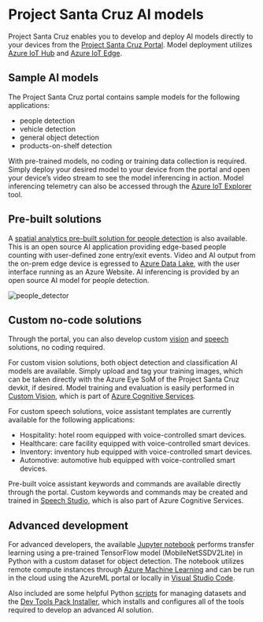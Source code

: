 # Project Santa Cruz AI models

Project Santa Cruz enables you to develop and deploy AI models directly to your devices from the [Project Santa Cruz Portal](https://go.microsoft.com/fwlink/?linkid=2135819). Model deployment utilizes [Azure IoT Hub](https://azure.microsoft.com/en-us/services/iot-hub/) and [Azure IoT Edge](https://azure.microsoft.com/en-us/services/iot-edge/#iotedge-overview).

## Sample AI models

The Project Santa Cruz portal contains sample models for the following applications:

- people detection
- vehicle detection
- general object detection
- products-on-shelf detection

With pre-trained models, no coding or training data collection is required. Simply deploy your desired model to your device from the portal and open your device’s video stream to see the model inferencing in action. Model inferencing telemetry can also be accessed through the [Azure IoT Explorer](https://github.com/Azure/azure-iot-explorer/releases) tool.

## Pre-built solutions

A [spatial analytics pre-built solution for people detection](https://github.com/george-moore/Santa-Cruz-AI-App) is also available. This is an open source AI application providing edge-based people counting with user-defined zone entry/exit events. Video and AI output from the on-prem edge device is egressed to [Azure Data Lake](https://azure.microsoft.com/en-us/solutions/data-lake/), with the user interface running as an Azure Website. AI inferencing is provided by an open source AI model for people detection.

![people_detector](https://github.com/george-moore/Santa-Cruz-AI-App/blob/master/docs/images/People-Detector-AI.gif)

## Custom no-code solutions

Through the portal, you can also develop custom [vision](https://github.com/microsoft/Project-Santa-Cruz-Preview/blob/main/user-guides/prototyping/create-nocode-vision.md) and [speech](https://github.com/microsoft/Project-Santa-Cruz-Preview/blob/main/user-guides/prototyping/nocode-speech.md) solutions, no coding required.

For custom vision solutions, both object detection and classification AI models are available. Simply upload and tag your training images, which can be taken directly with the Azure Eye SoM of the Project Santa Cruz devkit, if desired. Model training and evaluation is easily performed in [Custom Vision](https://www.customvision.ai/), which is part of [Azure Cognitive Services](https://azure.microsoft.com/en-us/services/cognitive-services/#overview).

For custom speech solutions, voice assistant templates are currently available for the following applications:

- Hospitality: hotel room equipped with voice-controlled smart devices.
- Healthcare: care facility equipped with voice-controlled smart devices.
- Inventory: inventory hub equipped with voice-controlled smart devices.
- Automotive: automotive hub equipped with voice-controlled smart devices.

Pre-built voice assistant keywords and commands are available directly through the portal. Custom keywords and commands may be created and trained in [Speech Studio](https://speech.microsoft.com/), which is also part of Azure Cognitive Services.

## Advanced development

For advanced developers, the available [Jupyter notebook](https://github.com/microsoft/Project-Santa-Cruz-Preview/blob/main/Sample-Scripts-and-Notebooks/Official/Machine%20Learning%20Notebooks/Transferlearningusing_SSDLiteV2%20Model.ipynb) performs transfer learning using a pre-trained TensorFlow model (MobileNetSSDV2Lite) in Python with a custom dataset for object detection. The notebook utilizes remote compute instances through [Azure Machine Learning](https://azure.microsoft.com/en-us/services/machine-learning/#product-overview) and can be run in the cloud using the AzureML portal or locally in [Visual Studio Code](https://code.visualstudio.com/).

Also included are some helpful Python [scripts](https://github.com/microsoft/Project-Santa-Cruz-Preview/tree/main/Sample-Scripts-and-Notebooks/Official/Scripts) for managing datasets and the [Dev Tools Pack Installer](https://github.com/microsoft/Project-Santa-Cruz-Preview/blob/main/Sample-Scripts-and-Notebooks/Official/Machine%20Learning%20Notebooks/dev-tools-installer.md), which installs and configures all of the tools required to develop an advanced AI solution.
